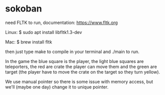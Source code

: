 # sokoban
need FLTK to run, documentation: https://www.fltk.org

Linux:
$ sudo apt install libfltk1.3-dev

Mac:
$ brew install fltk

then just type make to compile in your terminal and ./main to run.

In the game the blue square is the player, the light blue squares are teleporters, the red are crate the player can move them and the green are target (the player have to move the crate on the target so they turn yellow).

We use manual pointer so there is some issue with memory access, but we'll (maybe one day) change it to unique pointer.
